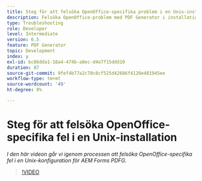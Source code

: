 ```yaml
---
title: Steg för att felsöka OpenOffice-specifika problem i en Unix-installation
description: Felsöka OpenOffice-problem med PDF Generator i installationsprogrammet för UNIX.
type: Troubleshooting
role: Developer
level: Intermediate
version: 6.5
feature: PDF Generator
topic: Development
index: y
exl-id: bc86dda1-18a4-474b-a8ec-d4e7f15ddd10
duration: 87
source-git-commit: 9fef4b77a2c70c8cf525d42686f4120e481945ee
workflow-type: tm+mt
source-wordcount: '49'
ht-degree: 0%

---
```


# Steg för att felsöka OpenOffice-specifika fel i en Unix-installation

*I den här videon går vi igenom processen att felsöka OpenOffice-specifika fel i en Unix-konfiguration för AEM Forms PDFG.*

>[!VIDEO](https://video.tv.adobe.com/v/335551?quality=12&learn=on)

